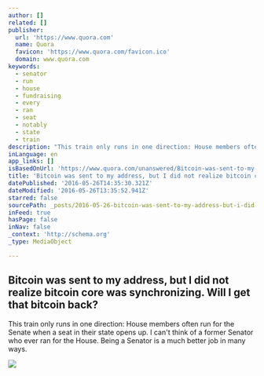 ```yaml
---
author: []
related: []
publisher:
  url: 'https://www.quora.com'
  name: Quora
  favicon: 'https://www.quora.com/favicon.ico'
  domain: www.quora.com
keywords:
  - senator
  - run
  - house
  - fundraising
  - every
  - ran
  - seat
  - notably
  - state
  - train
description: "This train only runs in one direction: House members often run for the Senate when a seat in their state opens up. I can't think of a former Senator who ever ran for the House. Being a Senator is a much better job in many ways."
inLanguage: en
app_links: []
isBasedOnUrl: 'https://www.quora.com/unanswered/Bitcoin-was-sent-to-my-address-but-I-did-not-realize-bitcoin-core-was-synchronizing-Will-I-get-that-bitcoin-back'
title: 'Bitcoin was sent to my address, but I did not realize bitcoin core was synchronizing. Will I get that bitcoin back?'
datePublished: '2016-05-26T14:35:30.321Z'
dateModified: '2016-05-26T13:35:52.941Z'
starred: false
sourcePath: _posts/2016-05-26-bitcoin-was-sent-to-my-address-but-i-did-not-realize-bitcoi.md
inFeed: true
hasPage: false
inNav: false
_context: 'http://schema.org'
_type: MediaObject

---
```

<article style=""><h1>Bitcoin was sent to my address, but I did not realize bitcoin core was synchronizing. Will I get that bitcoin back?</h1><p>This train only runs in one direction: House members often run for the Senate when a seat in their state opens up. I can't think of a former Senator who ever ran for the House. Being a Senator is a much better job in many ways.</p><img src="https://qsf.is.quoracdn.net/-images.new_grid.fb_share_default.pnge6dde9cfa6e03c43.png" /></article>